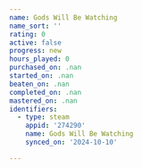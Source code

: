 ```yaml
---
name: Gods Will Be Watching
name_sort: ''
rating: 0
active: false
progress: new
hours_played: 0
purchased_on: .nan
started_on: .nan
beaten_on: .nan
completed_on: .nan
mastered_on: .nan
identifiers:
  - type: steam
    appid: '274290'
    name: Gods Will Be Watching
    synced_on: '2024-10-10'

---
```

